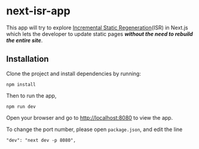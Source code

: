 next-isr-app
============

This app will try to explore [Incremental Static Regeneration](https://nextjs.org/docs/basic-features/data-fetching/incremental-static-regeneration)(ISR) in Next.js which lets the developer to update static pages ***without the need to rebuild the entire site***.

## Installation

Clone the project and install dependencies by running:

```
npm install
```

Then to run the app,

```
npm run dev
```

Open your browser and go to [http://localhost:8080](http://localhost:8080) to view the app.


To change the port number, please open `package.json`, and edit the line 

```
"dev": "next dev -p 8080",
```

